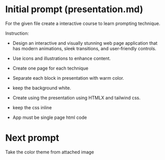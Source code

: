 # Initial prompt (presentation.md)
For the given file create a interactive course to learn prompting technique.

Instruction:

- Design an interactive and visually stunning web page application that has modern animations, sleek transitions, and user-friendly controls.

- Use icons and illustrations to enhance content.

- Create one page for each technique

- Separate each block in presentation with warm color.

- keep the background white.

- Create using the presentation using HTMLX and tailwind css.

- keep the css inline

- App must be single page html code

# Next prompt
<Attached logo image>
Take the color theme from attached image